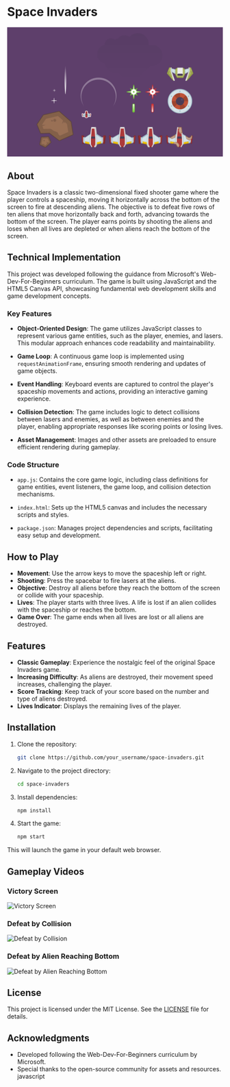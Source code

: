 # Space Invaders

![Game Screenshot](spaceArt\spaceArt.svg)

## About

Space Invaders is a classic two-dimensional fixed shooter game where the player controls a spaceship, moving it horizontally across the bottom of the screen to fire at descending aliens. The objective is to defeat five rows of ten aliens that move horizontally back and forth, advancing towards the bottom of the screen. The player earns points by shooting the aliens and loses when all lives are depleted or when aliens reach the bottom of the screen.

## Technical Implementation

This project was developed following the guidance from Microsoft's Web-Dev-For-Beginners curriculum. The game is built using JavaScript and the HTML5 Canvas API, showcasing fundamental web development skills and game development concepts.

### Key Features

- **Object-Oriented Design**: The game utilizes JavaScript classes to represent various game entities, such as the player, enemies, and lasers. This modular approach enhances code readability and maintainability.

- **Game Loop**: A continuous game loop is implemented using `requestAnimationFrame`, ensuring smooth rendering and updates of game objects.

- **Event Handling**: Keyboard events are captured to control the player's spaceship movements and actions, providing an interactive gaming experience.

- **Collision Detection**: The game includes logic to detect collisions between lasers and enemies, as well as between enemies and the player, enabling appropriate responses like scoring points or losing lives.

- **Asset Management**: Images and other assets are preloaded to ensure efficient rendering during gameplay.

### Code Structure

- `app.js`: Contains the core game logic, including class definitions for game entities, event listeners, the game loop, and collision detection mechanisms.

- `index.html`: Sets up the HTML5 canvas and includes the necessary scripts and styles.

- `package.json`: Manages project dependencies and scripts, facilitating easy setup and development.

## How to Play

- **Movement**: Use the arrow keys to move the spaceship left or right.
- **Shooting**: Press the spacebar to fire lasers at the aliens.
- **Objective**: Destroy all aliens before they reach the bottom of the screen or collide with your spaceship.
- **Lives**: The player starts with three lives. A life is lost if an alien collides with the spaceship or reaches the bottom.
- **Game Over**: The game ends when all lives are lost or all aliens are destroyed.

## Features

- **Classic Gameplay**: Experience the nostalgic feel of the original Space Invaders game.
- **Increasing Difficulty**: As aliens are destroyed, their movement speed increases, challenging the player.
- **Score Tracking**: Keep track of your score based on the number and type of aliens destroyed.
- **Lives Indicator**: Displays the remaining lives of the player.

## Installation

1. Clone the repository:
   ```bash
   git clone https://github.com/your_username/space-invaders.git
2. Navigate to the project directory:
    ```bash
    cd space-invaders
3. Install dependencies:
    ```bash
    npm install
4. Start the game:
    ```bash
    npm start
This will launch the game in your default web browser.

## Gameplay Videos

### Victory Screen

![Victory Screen](external_resources\VictoryScreen-ezgif.com-video-to-gif-converter.gif)

### Defeat by Collision

![Defeat by Collision](external_resources\DefeatbyCollision-ezgif.com-video-to-gif-converter.gif)

### Defeat by Alien Reaching Bottom

![Defeat by Alien Reaching Bottom](external_resources\DefeatbyAlienReachingBottom-ezgif.com-video-to-gif-converter.gif)

## License
This project is licensed under the MIT License. See the [LICENSE](LICENSE) file for details.

## Acknowledgments
- Developed following the Web-Dev-For-Beginners curriculum by Microsoft.
- Special thanks to the open-source community for assets and resources.
javascript